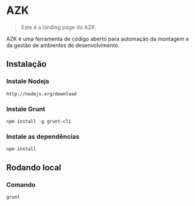 # AZK

> Este é a landing page do AZK.

AZK é uma ferramenta de código aberto para automação da montagem e da gestão de ambientes de desenvolvimento.

## Instalação

### Instale Nodejs
	http://nodejs.org/download
### Instale Grunt
	npm install -g grunt-cli
### Instale as dependências
	npm install

## Rodando local
### Comando
	grunt
